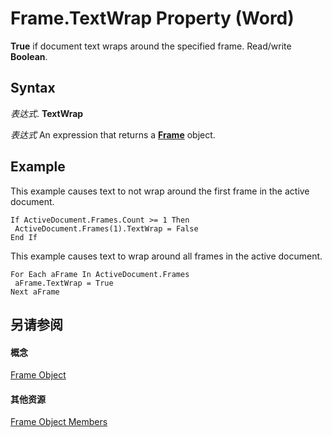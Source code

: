 
# Frame.TextWrap Property (Word)

 **True** if document text wraps around the specified frame. Read/write **Boolean**.


## Syntax

 _表达式_. **TextWrap**

 _表达式_ An expression that returns a **[Frame](d36d3361-9e93-7dd9-b8c9-0ce503e03810.md)** object.


## Example

This example causes text to not wrap around the first frame in the active document.


```
If ActiveDocument.Frames.Count >= 1 Then 
 ActiveDocument.Frames(1).TextWrap = False 
End If
```

This example causes text to wrap around all frames in the active document.




```
For Each aFrame In ActiveDocument.Frames 
 aFrame.TextWrap = True 
Next aFrame
```


## 另请参阅


#### 概念


[Frame Object](d36d3361-9e93-7dd9-b8c9-0ce503e03810.md)
#### 其他资源


[Frame Object Members](http://msdn.microsoft.com/library/0db55cff-e185-d4da-95b3-9c2c789cb5fe%28Office.15%29.aspx)